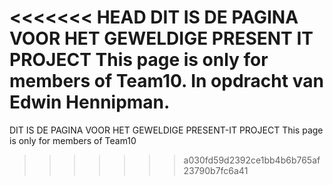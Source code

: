<<<<<<< HEAD
DIT IS DE PAGINA VOOR HET GEWELDIGE PRESENT IT PROJECT
This page is only for members of Team10.
In opdracht van Edwin Hennipman.
=======
DIT IS DE PAGINA VOOR HET GEWELDIGE PRESENT-IT PROJECT
This page is only for members of Team10
>>>>>>> a030fd59d2392ce1bb4b6b765af23790b7fc6a41
